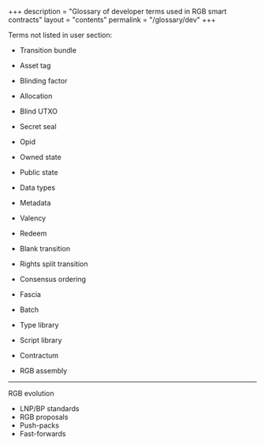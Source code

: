 +++
description = "Glossary of developer terms used in RGB smart contracts"
layout = "contents"
permalink = "/glossary/dev"
+++

Terms not listed in user section:

- Transition bundle
- Asset tag
- Blinding factor
- Allocation
- Blind UTXO
- Secret seal
- Opid

- Owned state
- Public state
- Data types
- Metadata
- Valency
- Redeem

- Blank transition
- Rights split transition
- Consensus ordering
  
- Fascia
- Batch

- Type library
- Script library
- Contractum
- RGB assembly

---

RGB evolution

- LNP/BP standards
- RGB proposals
- Push-packs
- Fast-forwards
